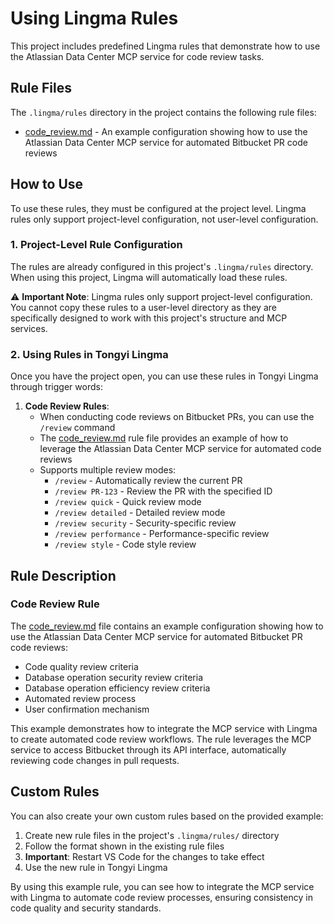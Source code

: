 # Using Lingma Rules

This project includes predefined Lingma rules that demonstrate how to use the Atlassian Data Center MCP service for code review tasks.

## Rule Files

The `.lingma/rules` directory in the project contains the following rule files:

- [code_review.md](../.lingma/rules/code_review.md) - An example configuration showing how to use the Atlassian Data Center MCP service for automated Bitbucket PR code reviews

## How to Use

To use these rules, they must be configured at the project level. Lingma rules only support project-level configuration, not user-level configuration.

### 1. Project-Level Rule Configuration

The rules are already configured in this project's `.lingma/rules` directory. When using this project, Lingma will automatically load these rules.

:warning: **Important Note**: Lingma rules only support project-level configuration. You cannot copy these rules to a user-level directory as they are specifically designed to work with this project's structure and MCP services.

### 2. Using Rules in Tongyi Lingma

Once you have the project open, you can use these rules in Tongyi Lingma through trigger words:

1. **Code Review Rules**:
   - When conducting code reviews on Bitbucket PRs, you can use the `/review` command
   - The [code_review.md](../.lingma/rules/code_review.md) rule file provides an example of how to leverage the Atlassian Data Center MCP service for automated code reviews
   - Supports multiple review modes:
     - `/review` - Automatically review the current PR
     - `/review PR-123` - Review the PR with the specified ID
     - `/review quick` - Quick review mode
     - `/review detailed` - Detailed review mode
     - `/review security` - Security-specific review
     - `/review performance` - Performance-specific review
     - `/review style` - Code style review

## Rule Description

### Code Review Rule

The [code_review.md](../.lingma/rules/code_review.md) file contains an example configuration showing how to use the Atlassian Data Center MCP service for automated Bitbucket PR code reviews:

- Code quality review criteria
- Database operation security review criteria
- Database operation efficiency review criteria
- Automated review process
- User confirmation mechanism

This example demonstrates how to integrate the MCP service with Lingma to create automated code review workflows. The rule leverages the MCP service to access Bitbucket through its API interface, automatically reviewing code changes in pull requests.

## Custom Rules

You can also create your own custom rules based on the provided example:

1. Create new rule files in the project's `.lingma/rules/` directory
2. Follow the format shown in the existing rule files
3. **Important**: Restart VS Code for the changes to take effect
4. Use the new rule in Tongyi Lingma

By using this example rule, you can see how to integrate the MCP service with Lingma to automate code review processes, ensuring consistency in code quality and security standards.